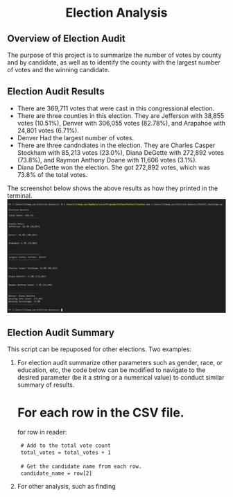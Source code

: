 <h1 align="center">Election Analysis</h1>

## Overview of Election Audit
The purpose of this project is to summarize the number of votes by county and by candidate, as well as to identify the county with the largest number of votes and the winning candidate.

## Election Audit Results

* There are  369,711 votes that were cast in this congressional election. 
* There are three counties in this election. They are Jefferson with 38,855 votes (10.51%), Denver with 306,055 votes (82.78%), and Arapahoe with 24,801 votes (6.71%).
* Denver Had the largest number of votes.
* There are three candndiates in the election. They are Charles Casper Stockham with 85,213 votes (23.0%), Diana DeGette with 272,892 votes (73.8%), and Raymon Anthony Doane with 11,606 votes (3.1%).
* Diana DeGette won the election.  She got 272,892 votes, which was 73.8% of the total votes. 

The screenshot below shows the above results as how they printed in the terminal. 
![](https://github.com/lu-chang-axonic/Election_Analysis/blob/main/Results%20Printed%20to%20the%20Terminal.PNG)

## Election Audit Summary
This script can be repuposed for other elections. Two examples:
1. For election audit summarize other parameters such as gender, race, or education, etc, the code below can be modified to navigate to the desired parameter (be it a string or a numerical value) to conduct similar summary of results.
    # For each row in the CSV file.
    for row in reader:

        # Add to the total vote count
        total_votes = total_votes + 1

        # Get the candidate name from each row.
        candidate_name = row[2]
        
2. For other analysis, such as finding 

